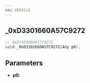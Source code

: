 ```yaml
---
ns: VEHICLE
---
```

## _0xD3301660A57C9272

```c
// 0xD3301660A57C9272
void _0xD3301660A57C9272(Any p0);
```


## Parameters
* **p0**: 

